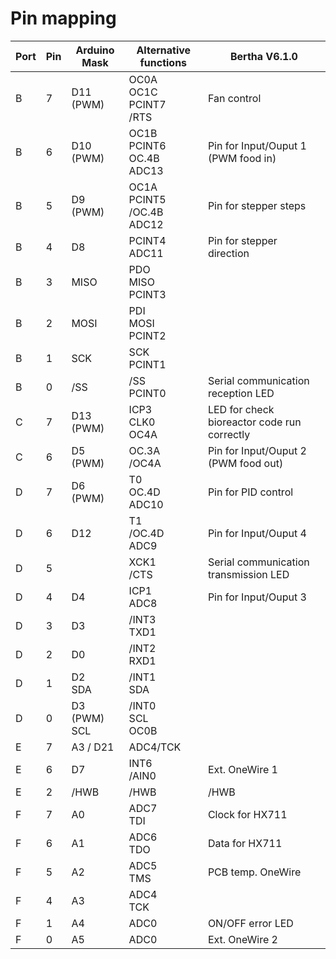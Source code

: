 # Pin mapping

| Port | Pin | Arduino Mask        | Alternative functions                         | Bertha V6.1.0                               |
| ---- | --- | ------------------- | --------------------------------------------- | ------------------------------------------- |
| B    | 7   | D11 (PWM)           | OC0A <br /> OC1C <br /> PCINT7 <br /> /RTS    | Fan control                                 |
| B    | 6   | D10 (PWM)           | OC1B <br /> PCINT6 <br /> OC.4B <br /> ADC13  | Pin for Input/Ouput 1 (PWM food in)         |
| B    | 5   | D9 (PWM)            | OC1A <br /> PCINT5 <br /> /OC.4B <br /> ADC12 | Pin for stepper steps                       |
| B    | 4   | D8                  | PCINT4 <br /> ADC11                           | Pin for stepper direction                   |
| B    | 3   | MISO                | PDO <br /> MISO <br /> PCINT3                 |
| B    | 2   | MOSI                | PDI <br /> MOSI <br /> PCINT2                 |
| B    | 1   | SCK                 | SCK <br /> PCINT1                             |
| B    | 0   | /SS                 | /SS <br /> PCINT0                             | Serial communication reception LED          |
| C    | 7   | D13 (PWM)           | ICP3 <br /> CLK0 <br /> OC4A                  | LED for check bioreactor code run correctly |
| C    | 6   | D5 (PWM)            | OC.3A <br /> /OC4A                            | Pin for Input/Ouput 2 (PWM food out)        |
| D    | 7   | D6 (PWM)            | T0 <br /> OC.4D <br /> ADC10                  | Pin for PID control                         |
| D    | 6   | D12                 | T1 <br /> /OC.4D <br /> ADC9                  | Pin for Input/Ouput 4                       |
| D    | 5   |                     | XCK1 <br /> /CTS                              | Serial communication transmission LED       |
| D    | 4   | D4                  | ICP1 <br /> ADC8                              | Pin for Input/Ouput 3                       |
| D    | 3   | D3                  | /INT3 <br /> TXD1                             |                                             |
| D    | 2   | D0                  | /INT2 <br /> RXD1                             |                                             |
| D    | 1   | D2 <br /> SDA       | /INT1 <br /> SDA                              |                                             |
| D    | 0   | D3 (PWM) <br /> SCL | /INT0 <br /> SCL <br /> OC0B                  |                                             |
| E    | 7   | A3 / D21            | ADC4/TCK                                      |
| E    | 6   | D7                  | INT6 <br /> /AIN0                             | Ext. OneWire 1                              |
| E    | 2   | /HWB                | /HWB                                          | /HWB                                        |
| F    | 7   | A0                  | ADC7 <br /> TDI                               | Clock for HX711                             |
| F    | 6   | A1                  | ADC6 <br /> TDO                               | Data for HX711                              |
| F    | 5   | A2                  | ADC5 <br /> TMS                               | PCB temp. OneWire                           |
| F    | 4   | A3                  | ADC4 <br /> TCK                               |                                             |
| F    | 1   | A4                  | ADC0                                          | ON/OFF error LED                            |
| F    | 0   | A5                  | ADC0                                          | Ext. OneWire 2                              |

